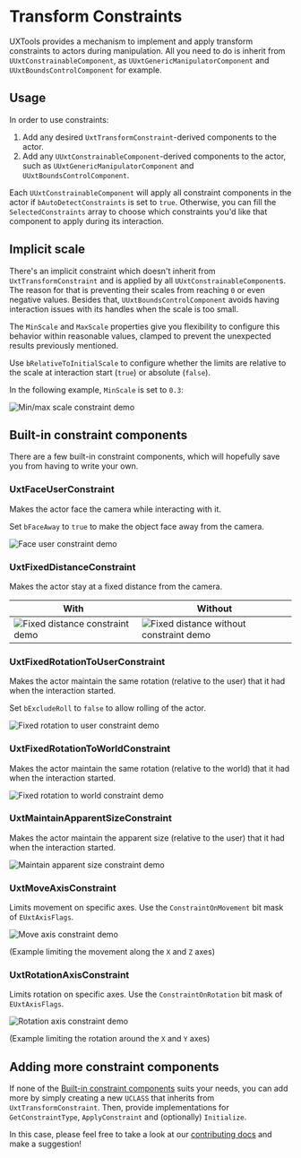 # Transform Constraints

UXTools provides a mechanism to implement and apply transform constraints to actors during manipulation. All you need to do is inherit from `UUxtConstrainableComponent`, as `UUxtGenericManipulatorComponent` and `UUxtBoundsControlComponent` for example.

## Usage

In order to use constraints:

1. Add any desired `UxtTransformConstraint`-derived components to the actor.
2. Add any `UUxtConstrainableComponent`-derived components to the actor, such as `UUxtGenericManipulatorComponent` and `UUxtBoundsControlComponent`.

Each `UUxtConstrainableComponent` will apply all constraint components in the actor if `bAutoDetectConstraints` is set to `true`. Otherwise, you can fill the `SelectedConstraints` array to choose which constraints you'd like that component to apply during its interaction.

## Implicit scale

There's an implicit constraint which doesn't inherit from `UxtTransformConstraint` and is applied by all `UUxtConstrainableComponent`s. The reason for that is preventing their scales from reaching `0` or even negative values. Besides that, `UUxtBoundsControlComponent` avoids having interaction issues with its handles when the scale is too small.

The `MinScale` and `MaxScale` properties give you flexibility to configure this behavior within reasonable values, clamped to prevent the unexpected results previously mentioned.

Use `bRelativeToInitialScale` to configure whether the limits are relative to the scale at interaction start (`true`) or absolute (`false`).

In the following example, `MinScale` is set to `0.3`:

![Min/max scale constraint demo](Images/Constraints/Min_max_scale_constraint.gif)

## Built-in constraint components

There are a few built-in constraint components, which will hopefully save you from having to write your own.

### UxtFaceUserConstraint

Makes the actor face the camera while interacting with it.

Set `bFaceAway` to `true` to make the object face away from the camera.

![Face user constraint demo](Images/Constraints/Face_user_constraint.gif)

### UxtFixedDistanceConstraint

Makes the actor stay at a fixed distance from the camera.

| With | Without |
| --- | --- |
| ![Fixed distance constraint demo](Images/Constraints/Fixed_distance_with_constraint.gif) | ![Fixed distance without constraint demo](Images/Constraints/Fixed_distance_without_constraint.gif) |

### UxtFixedRotationToUserConstraint

Makes the actor maintain the same rotation (relative to the user) that it had when the interaction started.

Set `bExcludeRoll` to `false` to allow rolling of the actor.

![Fixed rotation to user constraint demo](Images/Constraints/Fixed_rotation_to_user_constraint.gif)

### UxtFixedRotationToWorldConstraint

Makes the actor maintain the same rotation (relative to the world) that it had when the interaction started.

![Fixed rotation to world constraint demo](Images/Constraints/Fixed_rotation_to_world_constraint.gif)

### UxtMaintainApparentSizeConstraint

Makes the actor maintain the apparent size (relative to the user) that it had when the interaction started.

![Maintain apparent size constraint demo](Images/Constraints/Maintain_apparent_size_constraint.gif)

### UxtMoveAxisConstraint

Limits movement on specific axes. Use the `ConstraintOnMovement` bit mask of `EUxtAxisFlags`.

![Move axis constraint demo](Images/Constraints/Move_axis_constraint.gif)

(Example limiting the movement along the `X` and `Z` axes)

### UxtRotationAxisConstraint

Limits rotation on specific axes. Use the `ConstraintOnRotation` bit mask of `EUxtAxisFlags`.

![Rotation axis constraint demo](Images/Constraints/Rotation_axis_constraint.gif)

(Example limiting the rotation around the `X` and `Y` axes)

## Adding more constraint components

If none of the [Built-in constraint components](#built-in-constraint-components) suits your needs, you can add more by simply creating a new `UCLASS` that inherits from `UxtTransformConstraint`. Then, provide implementations for `GetConstraintType`, `ApplyConstraint` and (optionally) `Initialize`.

In this case, please feel free to take a look at our [contributing docs](CONTRIBUTING.md) and make a suggestion!
